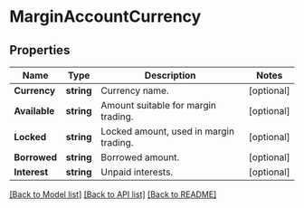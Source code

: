 # MarginAccountCurrency

## Properties

Name | Type | Description | Notes
------------ | ------------- | ------------- | -------------
**Currency** | **string** | Currency name. | [optional] 
**Available** | **string** | Amount suitable for margin trading. | [optional] 
**Locked** | **string** | Locked amount, used in margin trading. | [optional] 
**Borrowed** | **string** | Borrowed amount. | [optional] 
**Interest** | **string** | Unpaid interests. | [optional] 

[[Back to Model list]](../README.md#documentation-for-models) [[Back to API list]](../README.md#documentation-for-api-endpoints) [[Back to README]](../README.md)



